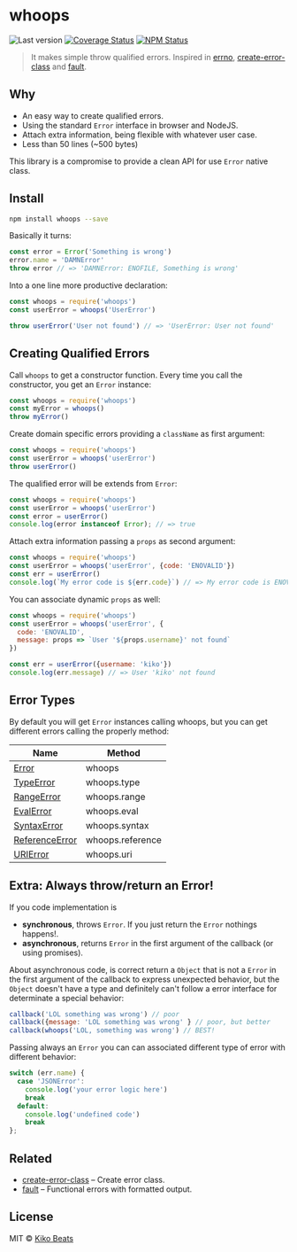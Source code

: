 # whoops

![Last version](https://img.shields.io/github/tag/Kikobeats/whoops.svg?style=flat-square)
[![Coverage Status](https://img.shields.io/coveralls/Kikobeats/whoops.svg?style=flat-square)](https://coveralls.io/github/Kikobeats/whoops)
[![NPM Status](http://img.shields.io/npm/dm/whoops.svg?style=flat-square)](https://www.npmjs.org/package/whoops)

> It makes simple throw qualified errors. Inspired in [errno](https://github.com/rvagg/node-errno), [create-error-class](https://github.com/floatdrop/create-error-class) and [fault](https://github.com/wooorm/fault).

## Why

- An easy way to create qualified errors.
- Using the standard `Error` interface in browser and NodeJS.
- Attach extra information, being flexible with whatever user case.
- Less than 50 lines (~500 bytes)

This library is a compromise to provide a clean API for use `Error` native class.

## Install

```bash
npm install whoops --save
```

Basically it turns:

```js
const error = Error('Something is wrong')
error.name = 'DAMNError'
throw error // => 'DAMNError: ENOFILE, Something is wrong'
```

Into a one line more productive declaration:

```js
const whoops = require('whoops')
const userError = whoops('UserError')

throw userError('User not found') // => 'UserError: User not found'
```

## Creating Qualified Errors

Call `whoops` to get a constructor function. Every time you call the constructor, you get an `Error` instance:

```js
const whoops = require('whoops')
const myError = whoops()
throw myError()
```

Create domain specific errors providing a `className` as first argument:

```js
const whoops = require('whoops')
const userError = whoops('userError')
throw userError()
```

The qualified error will be extends from `Error`:

```js
const whoops = require('whoops')
const userError = whoops('userError')
const error = userError()
console.log(error instanceof Error); // => true
```

Attach extra information passing a `props` as second argument:

```js
const whoops = require('whoops')
const userError = whoops('userError', {code: 'ENOVALID'})
const err = userError()
console.log(`My error code is ${err.code}`) // => My error code is ENOVALID
```

You can associate dynamic `props` as well:

```js
const whoops = require('whoops')
const userError = whoops('userError', {
  code: 'ENOVALID',
  message: props => `User '${props.username}' not found`
})

const err = userError({username: 'kiko'})
console.log(err.message) // => User 'kiko' not found
```

## Error Types

By default you will get `Error` instances calling whoops, but you can get different errors calling the properly method:

| Name           | Method           |
|----------------|------------------|
| [Error](https://developer.mozilla.org/en-US/docs/Web/JavaScript/Reference/Global_Objects/Error)          | whoops           |
| [TypeError](https://developer.mozilla.org/en-US/docs/Web/JavaScript/Reference/Global_Objects/TypeError)      | whoops.type      |
| [RangeError](https://developer.mozilla.org/en-US/docs/Web/JavaScript/Reference/Global_Objects/RangeError)     | whoops.range     |
| [EvalError](https://developer.mozilla.org/en-US/docs/Web/JavaScript/Reference/Global_Objects/EvalError)      | whoops.eval      |
| [SyntaxError](https://developer.mozilla.org/en-US/docs/Web/JavaScript/Reference/Global_Objects/SyntaxError)    | whoops.syntax    |
| [ReferenceError](https://developer.mozilla.org/en-US/docs/Web/JavaScript/Reference/Global_Objects/ReferenceError) | whoops.reference |
| [URIError](https://developer.mozilla.org/en-US/docs/Web/JavaScript/Reference/Global_Objects/URIError)       | whoops.uri       |

## Extra: Always throw/return an Error!

If you code implementation is

- **synchronous**, throws `Error`. If you just return the `Error` nothings happens!.
- **asynchronous**, returns `Error` in the first argument of the callback (or using promises).

About asynchronous code, is correct return a `Object` that is not a `Error` in the first argument of the callback to express unexpected behavior, but the `Object` doesn't have a type and definitely can't  follow a error interface for determinate a special behavior:

```js
callback('LOL something was wrong') // poor
callback({message: 'LOL something was wrong' } // poor, but better
callback(whoops('LOL, something was wrong') // BEST!
```

Passing always an `Error` you can can associated different type of error with different behavior:

```js
switch (err.name) {
  case 'JSONError':
    console.log('your error logic here')
    break
  default:
    console.log('undefined code')
    break
};
```

## Related

- [create-error-class](https://github.com/floatdrop/create-error-class) – Create error class.
- [fault](https://github.com/wooorm/fault) – Functional errors with formatted output.


## License

MIT © [Kiko Beats](http://www.kikobeats.com)
